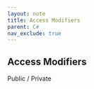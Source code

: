 ```yaml
---
layout: note
title: Access Modifiers
parent: C#
nav_exclude: true
---
```







## Access Modifiers
Public / Private